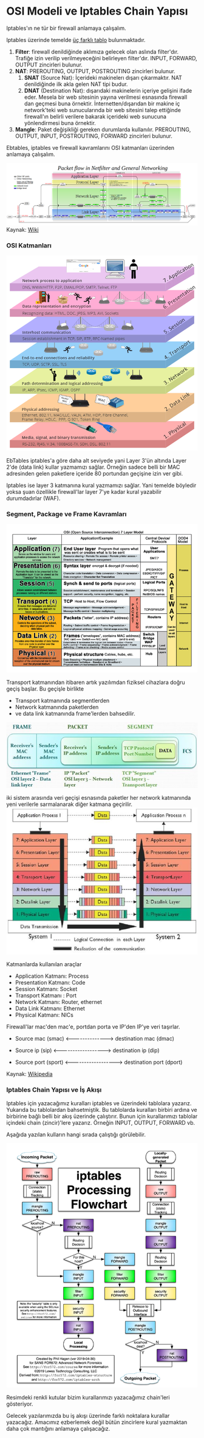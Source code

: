 # OSI Modeli ve Iptables Chain Yapısı

Iptables'ın ne tür bir firewall anlamaya çalışalım.

Iptables üzerinde temelde [üç farklı tablo](https://www.digitalocean.com/community/tutorials/a-deep-dive-into-iptables-and-netfilter-architecture) bulunmaktadır.

1. **Filter**: firewall denildiğinde aklımıza gelecek olan aslında filter'dır. Trafiğe izin verilip verilmeyeceğini belirleyen filter'dır. INPUT, FORWARD, OUTPUT zincirleri bulunur.
2. **NAT**: PREROUTING, OUTPUT, POSTROUTING zincirleri bulunur.
   1. **SNAT** (Source Nat): İçerideki makinelerı dışarı çıkarmaktır. NAT denildiğinde ilk  akla gelen NAT tipi budur.
   2. **DNAT** (Destination Nat): dışarıdaki makinelerin içeriye gelişini ifade eder. Mesela bir web sitesinin yayına verilmesi esnasında firewall dan geçmesi buna örnektir. İnternetten/dışarıdan bir makine iç network'teki web sunucularında bir web sitesini talep ettiğinde firewall'ın belirli verilere bakarak içerideki web sunucuna yönlendirmesi buna örnektir. 
3. **Mangle**: Paket değişikliği gereken durumlarda kullanılır. PREROUTING, OUTPUT, INPUT, POSTROUTING, FORWARD zincirleri bulunur.

Ebtables, iptables ve firewall kavramlarını OSI katmanları üzerinden anlamaya çalışalım.

![netfilter](files/netfilter.png)
Kaynak: [Wiki](https://en.wikipedia.org/wiki/Iptables)

### OSI Katmanları

![seven-layers-of-OSI-model.png](files/seven-layers-of-OSI-model.png)

EbTables iptables'a göre daha alt seviyede yani Layer 3'ün altında Layer 2'de (data link) kullar yazmamızı sağlar.  Örneğin sadece belli bir MAC adresinden gelen paketlere içeride 80 portundan geçişine izin ver gibi.

Iptables ise layer 3 katmanına kural yazmamızı sağlar. Yani temelde böyledir yoksa şuan özellikle firewall'lar layer 7'ye kadar kural yazabilir durumdadırlar (WAF).

### Segment, Package ve Frame Kavramları

![osi.gif](files/osi.gif)

Transport katmanından itibaren artık yazılımdan fiziksel cihazlara doğru geçiş başlar. Bu geçişle birlikte

- Transport katmanında segmentlerden
- Network katmanında paketlerden
- ve data link katmanında frame'lerden bahsedilir.

![segment_package_frame.jpg](files/segment_package_frame.jpg)

iki sistem arasında veri geçişi esnasında paketler her network katmanında yeni verilerle sarmalanarak diğer katmana geçirilir.
![5.png](files/5.png)

Katmanlarda kullanılan araçlar

- Application Katmanı: Process
- Presentation Katmanı: Code
- Session Katmanı: Socket
- Transport Katmanı : Port
- Network Katmanı: Router, ethernet
- Data Link Katmanı: Ethernet
- Physical Katmanı: NICs

Firewall'lar mac'den mac'e, portdan porta ve IP'den IP'ye veri taşırlar.


- Source mac (smac) <--------------> destination mac (dmac)

- Source ip (sip) <------------------> destination ip (dip)

- Source port (sport) <------------------> destination port (dport)

Kaynak: [Wikipedia](https://en.wikipedia.org/wiki/OSI_model)

### Iptables Chain Yapısı ve İş Akışı

Iptables için yazacağımız kuralları iptables ve üzerindeki tablolara yazarız. Yukarıda bu tablolardan bahsetmiştik. Bu tablolarda kuralları birbiri ardına ve birbirine bağlı belli bir akış üzerinde çalıştırır. Bunun için kurallarımızı tablolar içindeki chain (zincir)'lere yazarız. Örneğin INPUT, OUTPUT, FORWARD vb.

Aşağıda yazılan kulların hangi sırada çalıştığı görülebilir.

![iptables_flow2](files/iptables_flow2.png)

Resimdeki renkli kutular bizim kurallarımızı yazacağımız chain'leri gösteriyor.

Gelecek yazılarımızda bu iş akışı üzerinde farklı noktalara kurallar yazacağız. Amacımız ezberlemek değil bütün zincirlere kural yazmaktan daha çok mantığını anlamaya çalışacağız.

